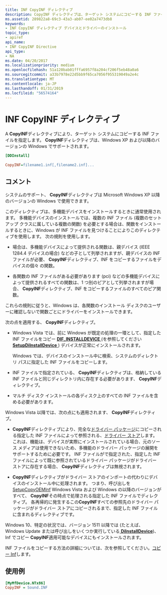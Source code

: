 ```yaml
---
title: INF CopyINF ディレクティブ
description: CopyINF ディレクティブは、ターゲット システムにコピーする INF ファイルを指定します。 CopyINF ディレクティブは、Windows XP および Windows の以降のバージョンでサポートされます。
ms.assetid: 289822a8-69c3-43a3-ab07-ee02a7473db8
keywords:
- INF CopyINF ディレクティブ デバイスとドライバーのインストール
topic_type:
- apiref
api_name:
- INF CopyINF Directive
api_type:
- NA
ms.date: 04/20/2017
ms.localizationpriority: medium
ms.openlocfilehash: 51a120bab01fffa6957f8a204cf206f5eb48a0a6
ms.sourcegitcommit: a33b7978e22d5bb9f65ca7056f955319049a2e4c
ms.translationtype: MT
ms.contentlocale: ja-JP
ms.lasthandoff: 01/31/2019
ms.locfileid: "56574164"
---
```

# <a name="inf-copyinf-directive"></a>INF CopyINF ディレクティブ


A **CopyINF**ディレクティブにより、ターゲット システムにコピーする INF ファイルを指定します。 **CopyINF**ディレクティブは、Windows XP および以降のバージョンの Windows でサポートされます。

```ini
[DDInstall]
  
CopyINF=filename1.inf[,filename2.inf]...
```

<a name="remarks"></a>コメント
-------

システムのサポート、 **CopyINF**ディレクティブは Microsoft Windows XP 以降のバージョンの Windows で使用できます。

このディレクティブは、多機能デバイスをインストールするときに通常使用されます。 多機能デバイスのインストールでは、複数の INF ファイル (複数のセットアップ クラスに属している複数の関数) を必要とする場合は、関数をインストールするときに、Windows が INF ファイルを見つけることによりこのディレクティブを使用します。 次の規則を使用します。

-   場合は、多機能デバイスによって提供される関数は、親デバイス (IEEE 1284.4 デバイスの場合) などの子として列挙されますが、親デバイスの INF ファイルが必要、 **CopyINF**ディレクティブ、INF をコピーするファイルをデバイスの個々 の関数。

-   各関数の INF ファイルがある必要があります (pci) などの多機能デバイスによって提供されるすべての関数は、1 つ別のピアとして列挙されますが場合、 **CopyINF**ディレクティブ、INF をコピーするファイルのすべてのピア関数。

これらの規則に従うと、Windows は、各関数のインストール ディスクのユーザーに確認しないで関数ごとにドライバーをインストールできます。

次の点を適用する、 **CopyINF**ディレクティブ。

-   Windows Vista では、前に Windows が既定の処理の一環として、指定した INF ファイルをコピー [ **DIF_INSTALLDEVICE** ](https://msdn.microsoft.com/library/windows/hardware/ff543692) (を参照してください[ **SetupDiInstallDevice** ](https://msdn.microsoft.com/library/windows/hardware/ff552039)) デバイスが正常にインストールされます。

    Windows では、デバイスのインストール中に検索、システムのディレクトリ パスに指定した INF ファイルをコピーします。

-   INF ファイルで指定されている、 **CopyINF**ディレクティブは、格納している INF ファイルと同じディレクトリ内に存在する必要があります、 **CopyINF**ディレクティブ。
-   マルチ ディスク インストールの各ディスク上のすべての INF ファイルを含める必要があります。

Windows Vista 以降では、次の点にも適用されます、 **CopyINF**ディレクティブ。

-   **CopyINF**ディレクティブにより、完全な[ドライバー パッケージ](driver-packages.md)にコピーされる指定した INF ファイルによって参照される、[ドライバー ストア](driver-store.md)します。 これは、機能は、デバイスが実際にインストールされている場合、元のソース メディアは使用できないため、多機能のドライバー パッケージの展開をサポートするために必要です。 INF ファイルがで指定された、指定した INF ファイルによって既に参照されているドライバー パッケージがドライバー ストアに存在する場合、 **CopyINF**ディレクティブは無視されます。

-   **CopyINF**ディレクティブがドライバー ストアのインポートの代わりにデバイスのインストール中に処理されます。 つまり、呼び出しを[SetupCopyOEMInf](https://go.microsoft.com/fwlink/p/?linkid=194252) Windows Vista および Windows の以降のバージョンがすべて、 **CopyINF**その時点で処理される指定した INF ファイルでディレクティブ。 各再帰的に発生するこの**CopyINF**すべての参照先のドライバー パッケージがドライバー ストアにコピーされるまで、指定した INF ファイルに含まれるディレクティブです。

Windows 10、特定の状況では、バージョン 1511 以降では (たとえば、Windows Update または呼び出しをいくつか実行している[ **DiInstallDevice**](https://msdn.microsoft.com/library/windows/hardware/ff544710))、Inf でコピー **CopyINF**適用可能なデバイスにもインストールされます。

INF ファイルをコピーする方法の詳細については、次を参照してください。[コピー Inf](copying-inf-files.md)します。

<a name="examples"></a>使用例
--------

```ini
[MyMfDevice.NTx86]
CopyINF = Sound.INF
```

 

 





